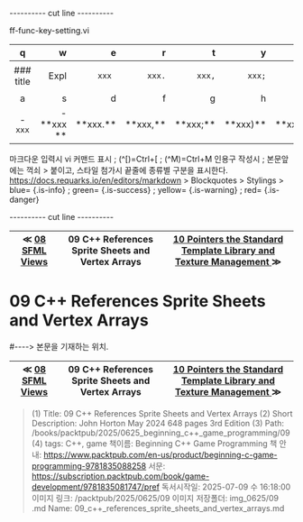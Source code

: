 
---------- cut line ----------

ff-func-key-setting.vi

| q     | w     | e     | r     | t     | y     | u     | i     | o     | p     |
:------:|------:|------:|------:|------:|------:|------:|------:|------:|------:|
|### title | ``` ``` Expl| `xxx `|`xxx.`|`xxx,`|`xxx;`|`xxx)`|`xxx:`|`xxx}`| 없 음 |
| a     | s     | d     | f     | g     | h     | j     | k     | l     |
|- `xxx`|- \*\*xxx \*\*| \*\*xxx.\*\*| \*\*xxx,\*\*| \*\*xxx;\*\*| \*\*xxx)\*\*| \*\*xxx:\*\*| \*\*xxx}\*\*|

마크다운 입력시 vi 커맨드 표시 ; (^[)=Ctrl+[ ; (^M)=Ctrl+M
인용구 작성시 ; 본문앞에는 꺽쇠 > 붙이고, 스타일 첨가시 끝줄에 종류별 구분을 표시한다.
https://docs.requarks.io/en/editors/markdown > Blockquotes > Stylings >
blue= {.is-info} ; green= {.is-success} ; yellow= {.is-warning} ; red= {.is-danger}

---------- cut line ----------

| ≪ [ 08 SFML Views ](/books/packtpub/2025/0625_beginning_c++_game_programming/08) | 09 C++ References Sprite Sheets and Vertex Arrays | [ 10 Pointers the Standard Template Library and Texture Management ](/books/packtpub/2025/0625_beginning_c++_game_programming/10) ≫ |
|:----:|:----:|:----:|

# 09 C++ References Sprite Sheets and Vertex Arrays
#----> 본문을 기재하는 위치.



| ≪ [ 08 SFML Views ](/books/packtpub/2025/0625_beginning_c++_game_programming/08) | 09 C++ References Sprite Sheets and Vertex Arrays | [ 10 Pointers the Standard Template Library and Texture Management ](/books/packtpub/2025/0625_beginning_c++_game_programming/10) ≫ |
|:----:|:----:|:----:|

> (1) Title: 09 C++ References Sprite Sheets and Vertex Arrays
> (2) Short Description: John Horton May 2024 648 pages 3rd Edition
> (3) Path: /books/packtpub/2025/0625_beginning_c++_game_programming/09
> (4) tags: C++, game
> 책이름: Beginning C++ Game Programming
> 책 안내: https://www.packtpub.com/en-us/product/beginning-c-game-programming-9781835088258
> 서문: https://subscription.packtpub.com/book/game-development/9781835081747/pref
> 독서시작일: 2025-07-09 수 16:18:00
> 이미지 링크: /packtpub/2025/0625/09
> 이미지 저장폴더: img_0625/09
> .md Name: 09_c++_references_sprite_sheets_and_vertex_arrays.md

